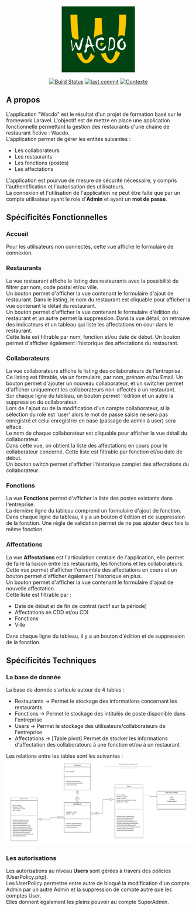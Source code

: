 <p align="center"><a href="https://www.wacdo.atelier-zeppleen.fr" target="_blank"><img src="public/img/wacdo_logo.jpg" width="200" alt="Laravel Logo"></a></p>

<p align="center">
<a href=""><img src="https://img.shields.io/badge/Framework-Laravel_11-red" alt="Build Status"></a>
<a href=""><img src="https://img.shields.io/github/last-commit/rberail-git/wacdo" alt="last commit"></a>
<a href=""><img src="https://img.shields.io/badge/Contexte-Formation%20Laravel-blue
" alt="Contexte"></a>
</p>

## A propos

L'application "Wacdo" est le résultat d'un projet de formation basé sur le framework Laravel. L'objectif est de mettre en place une application fonctionnelle permettant la gestion des restaurants d'une chaine de restaurant fictive : Wacdo.  
L'application permet de gérer les entités suivantes :

- Les collaborateurs
- Les restaurants
- Les fonctions (postes)
- Les affectations

L'application est pourvue de mesure de sécurité nécessaire, y compris l'authentification et l'autorisation des utilisateurs.  
La connexion et l'utilisation de l'application ne peut être faite que par un compte utilisateur ayant le role d'**Admin** et ayant un **mot de passe**.

## Spécificités Fonctionnelles
### Accueil
Pour les utilisateurs non connectés, cette vue affiche le formulaire de connexion.
### Restaurants
La vue restaurant affiche le listing des restaurants avec la possibilité de filtrer par nom, code postal et/ou ville.  
Un bouton permet d'afficher la vue contenant le formulaire d'ajout de restaurant.
Dans le listing, le nom du restaurant est cliquable pour afficher la vue contenant le détail du restaurant.  
Un bouton permet d'afficher la vue contenant le formulaire d'édition du restaurant et un autre permet la suppression.
Dans la vue détail, on retrouve des indicateurs et un tableau qui liste les affectations en cour dans le restaurant.  
Cette liste est filtrable par nom, fonction et/ou date de début. Un bouton permet d'afficher également l'historique des affectations du restaurant.
### Collaborateurs
La vue collaborateurs affiche le listing des collaborateurs de l'entreprise.  
Ce listing est filtrable, via un formulaire, par nom, prénom et/ou Email.
Un bouton permet d'ajouter un nouveau collaborateur, et un switcher permet d'afficher uniquement les collaborateurs non-affectés à un restaurant.  
Sur chaque ligne du tableau, un bouton permet l'édition et un autre la suppression du collaborateur.  
Lors de l'ajout ou de la modification d'un compte collaborateur, si la sélection du role est 'user' alors le mot de passe saisie ne sera pas enregistré et celui enregistrer en base (passage de admin à user) sera effacé.  
Le nom de chaque collaborateur est cliquable pour afficher la vue détail du collaborateur.  
Dans cette vue, on obtient la liste des affectations en cours pour le collaborateur concerné. Cette liste est filtrable par fonction et/ou date de début.  
Un bouton switch permet d'afficher l'historique complet des affectations du collaborateur.
### Fonctions
La vue **Fonctions** permet d'afficher la liste des postes existants dans l'entreprise.  
La dernière ligne du tableau comprend un formulaire d'ajout de fonction. Dans chaque ligne du tableau, il y a un bouton d'édition et de suppression de la fonction.
Une règle de validation permet de ne pas ajouter deux fois la même fonction.
### Affectations
La vue **Affectations** est l'articulation centrale de l'application, elle permet de faire la liaison entre les restaurants, les fonctions et les collaborateurs.  
Cette vue permet d'afficher l'ensemble des affectations en cours et un bouton permet d'afficher également l'historique en plus.  
Un bouton permet d'afficher la vue contenant le formulaire d'ajout de nouvelle affectation.  
Cette liste est filtrable par :  
- Date de début et de fin de contrat (actif sur la période)
- Affectations en CDD et/ou CDI
- Fonctions
- Ville
  
Dans chaque ligne du tableau, il y a un bouton d'édition et de suppression de la fonction.

## Spécificités Techniques

### La base de donnée

La base de donnée s'articule autour de 4 tables :  
- Restaurants -> Permet le stockage des informations concernant les restaurants
- Fonctions -> Permet le stockage des intitulés de poste disponible dans l'entreprise
- Users -> Permet le stockage des utilisateurs/collaborateurs de l'entreprise
- Affectations -> [Table pivot] Permet de stocker les informations d'affectation des collaborateurs à une fonction et/ou à un restaurant

Les relations entre les tables sont les suivantes :  
<img src="public/img/Diagramme UML.svg" alt="Laravel Logo">


### Les autorisations

Les autorisations au niveau **Users** sont gérées à travers des policies (UserPolicy.php).  
Les UserPolicy permettre entre autre de bloqué la modification d'un compte Admin par un autre Admin et la suppression de compte autre que les comptes User.  
Elles donnent également les pleins pouvoir au compte SuperAdmin.  






